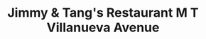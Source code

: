 ---
addr: ' M. T. Villanueva Avenue'
city: Naga
country: Philippines
description: ''
id: 54eab96e498e1348dd80de2f
lat: 13.634426
lng: 123.188806
title: Jimmy & Tang's Restaurant M T Villanueva Avenue
venue: Jimmy & Tang's Restaurant
---